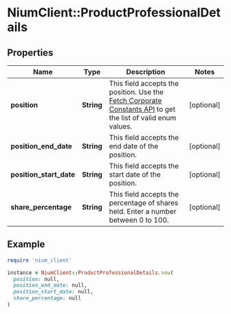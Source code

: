 # NiumClient::ProductProfessionalDetails

## Properties

| Name | Type | Description | Notes |
| ---- | ---- | ----------- | ----- |
| **position** | **String** | This field accepts the position. Use the [Fetch Corporate Constants API](ref:fetchcorporateconstants) to get the list of valid enum values. | [optional] |
| **position_end_date** | **String** | This field accepts the end date of the position. | [optional] |
| **position_start_date** | **String** | This field accepts the start date of the position. | [optional] |
| **share_percentage** | **String** | This field accepts the percentage of shares held. Enter a number between 0 to 100. | [optional] |

## Example

```ruby
require 'nium_client'

instance = NiumClient::ProductProfessionalDetails.new(
  position: null,
  position_end_date: null,
  position_start_date: null,
  share_percentage: null
)
```

